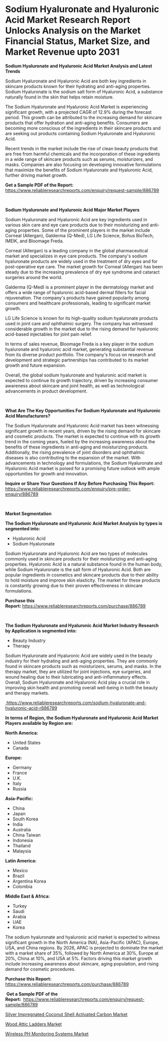 <p><h1>Sodium Hyaluronate and Hyaluronic Acid Market Research Report Unlocks Analysis on the Market Financial Status, Market Size, and Market Revenue upto 2031</h1></p><p><strong>Sodium Hyaluronate and Hyaluronic Acid Market Analysis and Latest Trends</strong></p>
<p><p>Sodium Hyaluronate and Hyaluronic Acid are both key ingredients in skincare products known for their hydrating and anti-aging properties. Sodium Hyaluronate is the sodium salt form of Hyaluronic Acid, a substance naturally found in the skin that helps retain moisture.</p><p>The Sodium Hyaluronate and Hyaluronic Acid Market is experiencing significant growth, with a projected CAGR of 12.9% during the forecast period. This growth can be attributed to the increasing demand for skincare products that offer hydration and anti-aging benefits. Consumers are becoming more conscious of the ingredients in their skincare products and are seeking out products containing Sodium Hyaluronate and Hyaluronic Acid.</p><p>Recent trends in the market include the rise of clean beauty products that are free from harmful chemicals and the incorporation of these ingredients in a wide range of skincare products such as serums, moisturizers, and masks. Companies are also focusing on developing innovative formulations that maximize the benefits of Sodium Hyaluronate and Hyaluronic Acid, further driving market growth.</p></p>
<p><strong>Get a Sample PDF of the Report:&nbsp;</strong> <a href="https://www.reliableresearchreports.com/enquiry/request-sample/886789">https://www.reliableresearchreports.com/enquiry/request-sample/886789</a></p>
<p>&nbsp;</p>
<p><strong>Sodium Hyaluronate and Hyaluronic Acid Major Market Players</strong></p>
<p><p>Sodium Hyaluronate and Hyaluronic Acid are key ingredients used in various skin care and eye care products due to their moisturizing and anti-aging properties. Some of the prominent players in the market include Corneal (Allergan), Galderma (Q-Med), LG Life Science, Bohus BioTech, IMEIK, and Bloomage Freda.</p><p>Corneal (Allergan) is a leading company in the global pharmaceutical market and specializes in eye care products. The company's sodium hyaluronate products are widely used in the treatment of dry eyes and for post-operative eye care. The market growth for Corneal (Allergan) has been steady due to the increasing prevalence of dry eye syndrome and cataract surgeries around the world.</p><p>Galderma (Q-Med) is a prominent player in the dermatology market and offers a wide range of hyaluronic acid-based dermal fillers for facial rejuvenation. The company's products have gained popularity among consumers and healthcare professionals, leading to significant market growth.</p><p>LG Life Science is known for its high-quality sodium hyaluronate products used in joint care and ophthalmic surgery. The company has witnessed considerable growth in the market due to the rising demand for hyaluronic acid-based injectables for joint pain relief.</p><p>In terms of sales revenue, Bloomage Freda is a key player in the sodium hyaluronate and hyaluronic acid market, generating substantial revenue from its diverse product portfolio. The company's focus on research and development and strategic partnerships has contributed to its market growth and future expansion.</p><p>Overall, the global sodium hyaluronate and hyaluronic acid market is expected to continue its growth trajectory, driven by increasing consumer awareness about skincare and joint health, as well as technological advancements in product development.</p></p>
<p>&nbsp;</p>
<p><strong>What Are The Key Opportunities For Sodium Hyaluronate and Hyaluronic Acid Manufacturers?</strong></p>
<p><p>The Sodium Hyaluronate and Hyaluronic Acid market has been witnessing significant growth in recent years, driven by the rising demand for skincare and cosmetic products. The market is expected to continue with its growth trend in the coming years, fueled by the increasing awareness about the benefits of these ingredients in anti-aging and moisturizing products. Additionally, the rising prevalence of joint disorders and ophthalmic diseases is also contributing to the expansion of the market. With advancements in technology and formulations, the Sodium Hyaluronate and Hyaluronic Acid market is poised for a promising future outlook with ample opportunities for growth and innovation.</p></p>
<p><strong>Inquire or Share Your Questions If Any Before Purchasing This Report:</strong> <a href="https://www.reliableresearchreports.com/enquiry/pre-order-enquiry/886789">https://www.reliableresearchreports.com/enquiry/pre-order-enquiry/886789</a></p>
<p>&nbsp;</p>
<p><strong>Market Segmentation</strong></p>
<p><strong>The Sodium Hyaluronate and Hyaluronic Acid Market Analysis by types is segmented into:</strong></p>
<p><ul><li>Hyaluronic Acid</li><li>Sodium Hyaluronate</li></ul></p>
<p><p>Sodium Hyaluronate and Hyaluronic Acid are two types of molecules commonly used in skincare products for their moisturizing and anti-aging properties. Hyaluronic Acid is a natural substance found in the human body, while Sodium Hyaluronate is the salt form of Hyaluronic Acid. Both are popular ingredients in cosmetics and skincare products due to their ability to hold moisture and improve skin elasticity. The market for these products is constantly growing due to their proven effectiveness in skincare formulations.</p></p>
<p><strong>Purchase this Report:&nbsp;</strong><a href="https://www.reliableresearchreports.com/purchase/886789">https://www.reliableresearchreports.com/purchase/886789</a></p>
<p>&nbsp;</p>
<p><strong>The Sodium Hyaluronate and Hyaluronic Acid Market Industry Research by Application is segmented into:</strong></p>
<p><ul><li>Beauty Industry</li><li>Therapy</li></ul></p>
<p><p>Sodium Hyaluronate and Hyaluronic Acid are widely used in the beauty industry for their hydrating and anti-aging properties. They are commonly found in skincare products such as moisturizers, serums, and masks. In the therapy market, they are utilized for joint injections, eye surgeries, and wound healing due to their lubricating and anti-inflammatory effects. Overall, Sodium Hyaluronate and Hyaluronic Acid play a crucial role in improving skin health and promoting overall well-being in both the beauty and therapy markets.</p></p>
<p><a href="https://www.reliableresearchreports.com/sodium-hyaluronate-and-hyaluronic-acid-r886789">&nbsp;https://www.reliableresearchreports.com/sodium-hyaluronate-and-hyaluronic-acid-r886789</a></p>
<p><strong>In terms of Region, the Sodium Hyaluronate and Hyaluronic Acid Market Players available by Region are:</strong></p>
<p>
    <p> <strong> North America: </strong>
        <ul>
            <li>United States</li>
            <li>Canada</li>
        </ul>
        </p> 
    <p> <strong> Europe: </strong>
        <ul>
            <li>Germany</li>
            <li>France</li>
            <li>U.K.</li>
            <li>Italy</li>
            <li>Russia</li>
        </ul>
        </p> 
    <p> <strong> Asia-Pacific: </strong>
        <ul>
            <li>China</li>
            <li>Japan</li>
            <li>South Korea</li>
            <li>India</li>
            <li>Australia</li>
            <li>China Taiwan</li>
            <li>Indonesia</li>
            <li>Thailand</li>
            <li>Malaysia</li>
        </ul>
        </p> 
    <p> <strong> Latin America: </strong>
        <ul>
            <li>Mexico</li>
            <li>Brazil</li>
            <li>Argentina Korea</li>
            <li>Colombia</li>
        </ul>
        </p> 
    <p> <strong> Middle East & Africa: </strong>
        <ul>
            <li>Turkey</li>
            <li>Saudi</li>
            <li>Arabia</li>
            <li>UAE</li>
            <li>Korea</li>
        </ul>
    </p>
    </p>
<p><p>The sodium hyaluronate and hyaluronic acid market is expected to witness significant growth in the North America (NA), Asia-Pacific (APAC), Europe, USA, and China regions. By 2026, APAC is projected to dominate the market with a market share of 35%, followed by North America at 30%, Europe at 20%, China at 10%, and USA at 5%. Factors driving this market growth include increasing awareness about skincare, aging population, and rising demand for cosmetic procedures.</p></p>
<p><strong>Purchase this Report: </strong><a href="https://www.reliableresearchreports.com/purchase/886789">https://www.reliableresearchreports.com/purchase/886789</a></p>
<p>&nbsp;<strong>Get a Sample PDF of the Report:&nbsp;&nbsp;</strong><a href="https://www.reliableresearchreports.com/enquiry/request-sample/886789">https://www.reliableresearchreports.com/enquiry/request-sample/886789</a></p>
<p><strong></strong></p>
<p><p><a href="https://issuu.com/reportprime-2/docs/silver-impregnated-coconut-shell-activated-carbon-">Silver Impregnated Coconut Shell Activated Carbon Market</a></p><p><a href="https://www.linkedin.com/pulse/wood-attic-ladders-market-insights-cagr-trends-growth-strategies-hcxoe">Wood Attic Ladders Market</a></p><p><a href="https://view.publitas.com/reportprime-1/wireless-ph-monitoring-systems-market-furnishes-information-on-market-share-market-trends-and-market-growth/">Wireless PH Monitoring Systems Market</a></p></p>